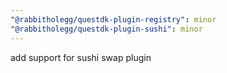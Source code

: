 ```yaml
---
"@rabbitholegg/questdk-plugin-registry": minor
"@rabbitholegg/questdk-plugin-sushi": minor
---
```


add support for sushi swap plugin
